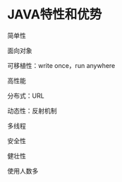 # JAVA特性和优势

简单性

面向对象

可移植性：write once，run anywhere

高性能

分布式：URL

动态性：反射机制

多线程

安全性

健壮性

使用人数多


